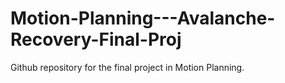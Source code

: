 # Motion-Planning---Avalanche-Recovery-Final-Proj
Github repository for the final project in Motion Planning.
